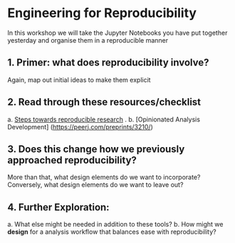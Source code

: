 # Engineering for Reproducibility

In this workshop we will take the Jupyter Notebooks you have put together yesterday and organise them in a reproducible manner

## 1. Primer: what does reproducibility involve? 

Again, map out initial ideas to make them explicit

## 2. Read through these resources/checklist

a. [Steps towards reproducible research](http://kbroman.org/steps2rr/) .
b. [Opinionated Analysis Development] (https://peerj.com/preprints/3210/)

## 3. Does this change how we previously approached reproducibility?

More than that, what design elements do we want to incorporate? Conversely, what design elements do we want to leave out?

## 4. Further Exploration: 

a. What else might be needed in addition to these tools?
b. How might we **design** for a analysis workflow that balances ease with reproducibility? 
